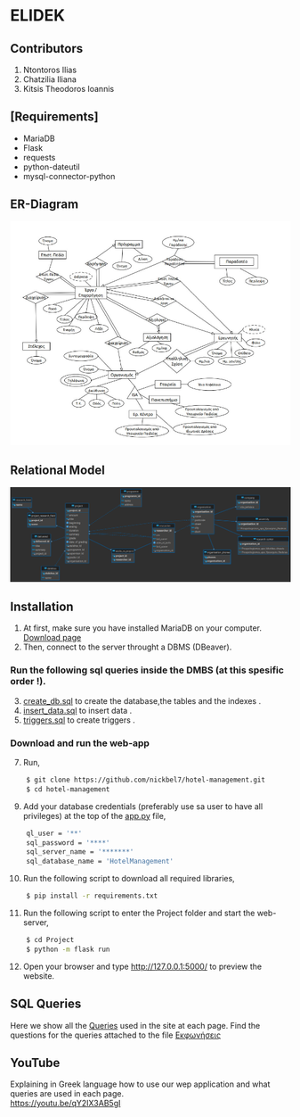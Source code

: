 # ELIDEK

## Contributors

1. Ntontoros Ilias
3. Chatzilia Iliana
4. Kitsis Theodoros Ioannis

## [Requirements]

- MariaDB
- Flask 
- requests
- python-dateutil
- mysql-connector-python 

## ER-Diagram

![](https://github.com/iliasdodoros/DatabaseProject/blob/main/Diagrams/ER%20diagram.jpg)

## Relational Model

![](https://github.com/iliasdodoros/DatabaseProject/blob/main/Diagrams/relational.png)


## Installation
1. At first, make sure you have installed MariaDB on your computer. [Download page](https://mariadb.org/download/?t=mariadb&p=mariadb&r=10.6.8&os=windows&cpu=x86_64&pkg=msi&m=nxtHost#entry-header)
2. Then, connect to the server throught a DBMS (DBeaver).

### Run the following sql queries inside the DMBS (at this spesific order !).

3. [create_db.sql](db/create_db.sql) to create the database,the tables and the indexes .
4. [insert_data.sql](db/insert_data.sql) to insert data .
5. [triggers.sql](db/triggers.sql) to create triggers .

### Download and run the web-app 
7. Run,

```bash
	$ git clone https://github.com/nickbel7/hotel-management.git
	$ cd hotel-management
```

9. Add your database credentials (preferably use sa user to have all privileges) at the top of the [app.py](Project/app.py) file,
```bash
	ql_user = '**'
	sql_password = '****'
	sql_server_name = '*******'
	sql_database_name = 'HotelManagement'
```
10. Run the following script to download all required libraries,

```bash
	$ pip install -r requirements.txt
```

11. Run the following script to enter the Project folder and start the web-server,

```bash
	$ cd Project
	$ python -m flask run
```

12. Open your browser and type <http://127.0.0.1:5000/> to preview the website.

## SQL Queries

Here we show all the [Queries](SQL_Code/PROJECT_QUERIES.sql) used in the site at each page.
Find the questions for the queries attached to the file [Εκφωνήσεις](Docs/Εκφώνηση.pdf)

## YouTube
Explaining in Greek language how to use our wep application and what queries are used in each page.<br />
<https://youtu.be/qY2IX3AB5gI>
